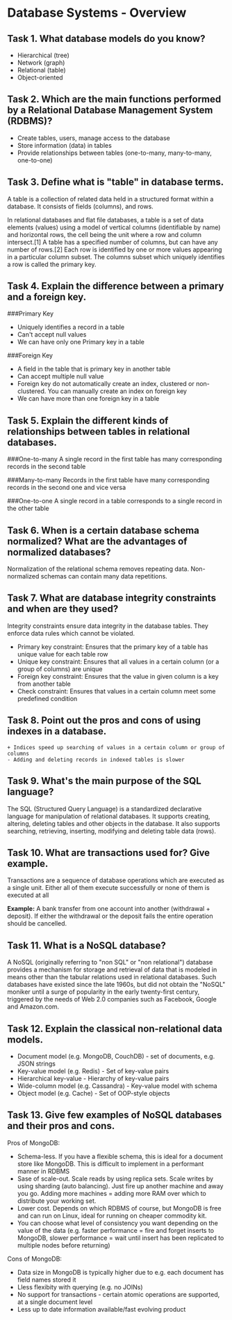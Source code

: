 # Database Systems - Overview

## Task 1. What database models do you know?
*   Hierarchical (tree)
*   Network (graph)
*   Relational (table)
*   Object-oriented

## Task 2. Which are the main functions performed by a Relational Database Management System (RDBMS)?
*	Create tables, users, manage access to the database
*   Store information (data) in tables
*   Provide relationships between tables (one-to-many, many-to-many, one-to-one)

## Task 3. Define what is "table" in database terms.
A table is a collection of related data held in a structured format within a database. It consists of fields (columns), and rows.

In relational databases and flat file databases, a table is a set of data elements (values) using a model of vertical columns (identifiable by name) and horizontal rows, the cell being the unit where a row and column intersect.[1] A table has a specified number of columns, but can have any number of rows.[2] Each row is identified by one or more values appearing in a particular column subset. The columns subset which uniquely identifies a row is called the primary key.

## Task 4. Explain the difference between a primary and a foreign key.

###Primary Key 
* Uniquely identifies a record in a table
* Can't accept null values
* We can have only one Primary key in a table

###Foreign Key
* A field in the table that is primary key in another table
* Can accept multiple null value
* Foreign key do not automatically create an index, clustered or non-clustered. You can manually create an index on foreign key
* We can have more than one foreign key in a table

## Task 5. Explain the different kinds of relationships between tables in relational databases.

###One-to-many
A single record in the first table has many corresponding records in the second table

###Many-to-many
Records in the first table have many corresponding records in the second one and vice versa

###One-to-one
A single record in a table corresponds to a single record in the other table

## Task 6. When is a certain database schema normalized? What are the advantages of normalized databases?
Normalization of the relational schema removes repeating data. Non-normalized schemas can contain many data repetitions.

## Task 7. What are database integrity constraints and when are they used?
Integrity constraints ensure data integrity in the database tables. They enforce data rules which cannot be violated.

* Primary key constraint: Ensures that the primary key of a table has unique value for each table row
* Unique key constraint: Ensures that all values in a certain column (or a group of columns) are unique
* Foreign key constraint: Ensures that the value in given column is a key from another table
* Check constraint: Ensures that values in a certain column meet some predefined condition

## Task 8. Point out the pros and cons of using indexes in a database.

	+ Indices speed up searching of values in a certain column or group of columns 
	- Adding and deleting records in indexed tables is slower

## Task 9. What's the main purpose of the SQL language?
The SQL (Structured Query Language) is a standardized declarative language for manipulation of relational databases. It supports creating, altering, deleting tables and other objects in the database. It also supports searching, retrieving, inserting, modifying and deleting table data (rows).

## Task 10. What are transactions used for? Give example.

Transactions are a sequence of database operations which are executed as a single unit. Either all of them execute successfully or none of them is executed at all

**Example:** A bank transfer from one account into another (withdrawal + deposit).   If either the withdrawal or the deposit fails the entire operation should be cancelled.

## Task 11. What is a NoSQL database?
A NoSQL (originally referring to "non SQL" or "non relational") database provides a mechanism for storage and retrieval of data that is modeled in means other than the tabular relations used in relational databases. Such databases have existed since the late 1960s, but did not obtain the "NoSQL" moniker until a surge of popularity in the early twenty-first century, triggered by the needs of Web 2.0 companies such as Facebook, Google and Amazon.com.

## Task 12. Explain the classical non-relational data models.

* Document model (e.g. MongoDB, CouchDB) - set of documents, e.g. JSON strings
* Key-value model (e.g. Redis) - Set of key-value pairs
* Hierarchical key-value - Hierarchy of key-value pairs
* Wide-column model (e.g. Cassandra) - Key-value model with schema
* Object model (e.g. Cache) - Set of OOP-style objects

## Task 13. Give few examples of NoSQL databases and their pros and cons.

Pros of MongoDB:

* Schema-less. If you have a flexible schema, this is ideal for a document store like MongoDB. This is difficult to implement in a performant manner in RDBMS
* Sase of scale-out. Scale reads by using replica sets. Scale writes by using sharding (auto balancing). Just fire up another machine and away you go. Adding more machines = adding more RAM over which to distribute your working set.
* Lower cost. Depends on which RDBMS of course, but MongoDB is free and can run on Linux, ideal for running on cheaper commodity kit.
* You can choose what level of consistency you want depending on the value of the data (e.g. faster performance = fire and forget inserts to MongoDB, slower performance = wait until insert has been replicated to multiple nodes before returning)

Cons of MongoDB:

* Data size in MongoDB is typically higher due to e.g. each document has field names stored it
* Lless flexibity with querying (e.g. no JOINs)
* No support for transactions - certain atomic operations are supported, at a single document level
* Less up to date information available/fast evolving product
